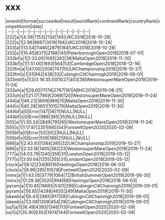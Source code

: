 # xxx


|eventId|format|succeeded|result|worldRank|continentRank|countryRank|competitionId|date|  
|	--|--|--|--|--|--|--|--|--|--|--|--|--|--|--|  
|222|a|1|4.39|7153|2134|145|UKC2018|2018-10-28|  
|222|s|1|2.96|9887|3019|194|UKC2018|2018-10-28|  
|333|a|1|13.54|11460|2879|184|UKC2018|2018-10-28|  
|333|s|1|10.45|8375|2188|145|PeterboroughOpen2018|2018-07-01|  
|333bf|a|1|2:33.00|1065|383|38|MaltaOpen2019|2019-11-30|  
|333bf|s|1|1:51.00|1693|564|53|CambridgeOpen2018|2018-12-16|  
|333fm|a|1|47.00|2006|747|55|UKChampionship2019|2019-10-27|  
|333fm|s|1|31|942|438|33|CubinginCillChainnigh2019|2019-09-01|  
|333mbf|s|1|3/3 16:35.00|1027|403|38|WestonsuperMareOpen2019|2019-11-24|  
|333oh|a|1|29.65|11174|2767|161|ABHC2019|2019-08-25|  
|333oh|s|1|21.17|7959|2068|120|WestonsuperMareOpen2019|2019-11-24|  
|444|a|1|46.23|3609|989|70|MaltaOpen2019|2019-11-30|  
|444|s|1|40.28|3651|1015|79|MaltaOpen2019|2019-11-30|  
|444bf|a|0|Error|147|56|11|NULL|NULL|  
|444bf|s|0|Error|986|365|35|NULL|NULL|  
|555|a|1|1:30.24|2849|795|65|WestonsuperMareOpen2019|2019-11-24|  
|555|s|1|1:17.97|2351|665|54|FontwellOpen2020|2020-02-09|  
|555bf|a|0|Error|53|20|2|NULL|NULL|  
|555bf|s|0|Error|509|189|21|NULL|NULL|  
|666|a|1|2:43.93|1384|385|32|UKChampionship2019|2019-10-27|  
|666|s|1|2:33.18|1405|392|33|WestonsuperMareOpen2019|2019-11-24|  
|777|a|1|4:03.79|1240|359|31|LondonOpen2019|2019-05-12|  
|777|s|1|3:50.64|1255|355|31|LondonOpen2019|2019-05-12|  
|clock|a|1|8.12|234|89|16|HastingsOpen2018|2018-06-03|  
|clock|s|1|6.96|285|105|18|FontwellOpen2020|2020-02-09|  
|minx|a|1|1:43.05|3779|1064|72|BritishSummerOpen2019|2019-06-30|  
|minx|s|1|1:29.38|3520|994|68|HastingsOpen2018|2018-06-03|  
|pyram|a|1|10.85|16655|5301|299|CubinginCillChainnigh2019|2019-09-01|  
|pyram|s|1|6.85|14288|4655|249|MaltaOpen2019|2019-11-30|  
|skewb|a|1|6.43|2865|917|59|CubinginCillChainnigh2019|2019-09-01|  
|skewb|s|1|3.09|1309|454|29|CubinginCillChainnigh2019|2019-09-01|  
|sq1|a|1|36.49|4393|1346|113|FontwellOpen2020|2020-02-09|  
|sq1|s|1|35.90|6353|1974|144|FontwellOpen2020|2020-02-09|  
